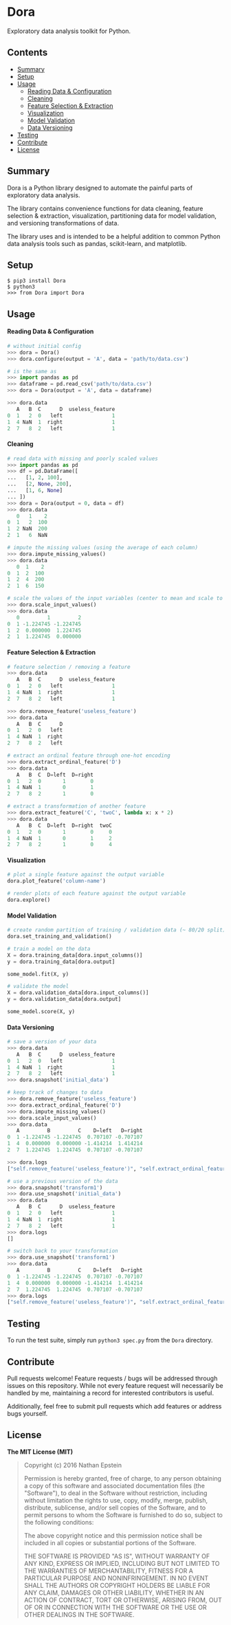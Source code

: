 # Dora
Exploratory data analysis toolkit for Python.

## Contents
- [Summary](#summary)
- [Setup](#setup)
- [Usage](#use)
  - [Reading Data & Configuration](#config)
  - [Cleaning](#clean)
  - [Feature Selection & Extraction](#feature)
  - [Visualization](#visual)
  - [Model Validation](#model)
  - [Data Versioning](#version)
- [Testing](#test)
- [Contribute](#contribute)
- [License](#license)

<a name="summary"></a>
## Summary

Dora is a Python library designed to automate the painful parts of exploratory data analysis.

The library contains convenience functions for data cleaning, feature selection & extraction, visualization, partitioning data for model validation, and versioning transformations of data.

The library uses and is intended to be a helpful addition to common Python data analysis tools such as pandas, scikit-learn, and matplotlib.

<a name="setup"></a>
## Setup

```
$ pip3 install Dora
$ python3
>>> from Dora import Dora
```

<a name="use"></a>
## Usage

<a name="config" ></a>
#### Reading Data & Configuration

```python
# without initial config
>>> dora = Dora()
>>> dora.configure(output = 'A', data = 'path/to/data.csv')

# is the same as
>>> import pandas as pd
>>> dataframe = pd.read_csv('path/to/data.csv')
>>> dora = Dora(output = 'A', data = dataframe)

>>> dora.data
   A   B  C      D  useless_feature
0  1   2  0   left                1
1  4 NaN  1  right                1
2  7   8  2   left                1
```

<a name="clean" ></a>
#### Cleaning

```python
# read data with missing and poorly scaled values
>>> import pandas as pd
>>> df = pd.DataFrame([
...   [1, 2, 100],
...   [2, None, 200],
...   [1, 6, None]
... ])
>>> dora = Dora(output = 0, data = df)
>>> dora.data
   0   1    2
0  1   2  100
1  2 NaN  200
2  1   6  NaN

# impute the missing values (using the average of each column)
>>> dora.impute_missing_values()
>>> dora.data
   0  1    2
0  1  2  100
1  2  4  200
2  1  6  150

# scale the values of the input variables (center to mean and scale to unit variance)
>>> dora.scale_input_values()
>>> dora.data
   0         1         2
0  1 -1.224745 -1.224745
1  2  0.000000  1.224745
2  1  1.224745  0.000000
```

<a name="feature" ></a>
#### Feature Selection & Extraction

```python
# feature selection / removing a feature
>>> dora.data
   A   B  C      D  useless_feature
0  1   2  0   left                1
1  4 NaN  1  right                1
2  7   8  2   left                1

>>> dora.remove_feature('useless_feature')
>>> dora.data
   A   B  C      D
0  1   2  0   left
1  4 NaN  1  right
2  7   8  2   left

# extract an ordinal feature through one-hot encoding
>>> dora.extract_ordinal_feature('D')
>>> dora.data
   A   B  C  D=left  D=right
0  1   2  0       1        0
1  4 NaN  1       0        1
2  7   8  2       1        0

# extract a transformation of another feature
>>> dora.extract_feature('C', 'twoC', lambda x: x * 2)
>>> dora.data
   A   B  C  D=left  D=right  twoC
0  1   2  0       1        0     0
1  4 NaN  1       0        1     2
2  7   8  2       1        0     4
```

<a name="visual" ></a>
#### Visualization

```python
# plot a single feature against the output variable
dora.plot_feature('column-name')

# render plots of each feature against the output variable
dora.explore()
```

<a name="model" ></a>
#### Model Validation

```python
# create random partition of training / validation data (~ 80/20 split)
dora.set_training_and_validation()

# train a model on the data
X = dora.training_data[dora.input_columns()]
y = dora.training_data[dora.output]

some_model.fit(X, y)

# validate the model
X = dora.validation_data[dora.input_columns()]
y = dora.validation_data[dora.output]

some_model.score(X, y)
```

<a name="version" ></a>
#### Data Versioning

```python
# save a version of your data
>>> dora.data
   A   B  C      D  useless_feature
0  1   2  0   left                1
1  4 NaN  1  right                1
2  7   8  2   left                1
>>> dora.snapshot('initial_data')

# keep track of changes to data
>>> dora.remove_feature('useless_feature')
>>> dora.extract_ordinal_feature('D')
>>> dora.impute_missing_values()
>>> dora.scale_input_values()
>>> dora.data
   A         B         C    D=left   D=right
0  1 -1.224745 -1.224745  0.707107 -0.707107
1  4  0.000000  0.000000 -1.414214  1.414214
2  7  1.224745  1.224745  0.707107 -0.707107

>>> dora.logs
["self.remove_feature('useless_feature')", "self.extract_ordinal_feature('D')", 'self.impute_missing_values()', 'self.scale_input_values()']

# use a previous version of the data
>>> dora.snapshot('transform1')
>>> dora.use_snapshot('initial_data')
>>> dora.data
   A   B  C      D  useless_feature
0  1   2  0   left                1
1  4 NaN  1  right                1
2  7   8  2   left                1
>>> dora.logs
[]

# switch back to your transformation
>>> dora.use_snapshot('transform1')
>>> dora.data
   A         B         C    D=left   D=right
0  1 -1.224745 -1.224745  0.707107 -0.707107
1  4  0.000000  0.000000 -1.414214  1.414214
2  7  1.224745  1.224745  0.707107 -0.707107
>>> dora.logs
["self.remove_feature('useless_feature')", "self.extract_ordinal_feature('D')", 'self.impute_missing_values()', 'self.scale_input_values()']
```

<a name="test" ></a>
## Testing

To run the test suite, simply run `python3 spec.py` from the `Dora` directory.

<a name="contribute" ></a>
## Contribute

Pull requests welcome! Feature requests / bugs will be addressed through issues on this repository. While not every feature request will necessarily be handled by me, maintaining a record for interested contributors is useful.

Additionally, feel free to submit pull requests which add features or address bugs yourself.


<a name="license" ></a>
## License

**The MIT License (MIT)**

> Copyright (c) 2016 Nathan Epstein
>
> Permission is hereby granted, free of charge, to any person obtaining a copy
> of this software and associated documentation files (the "Software"), to deal
> in the Software without restriction, including without limitation the rights
> to use, copy, modify, merge, publish, distribute, sublicense, and/or sell
> copies of the Software, and to permit persons to whom the Software is
> furnished to do so, subject to the following conditions:
>
> The above copyright notice and this permission notice shall be included in
> all copies or substantial portions of the Software.
>
> THE SOFTWARE IS PROVIDED "AS IS", WITHOUT WARRANTY OF ANY KIND, EXPRESS OR
> IMPLIED, INCLUDING BUT NOT LIMITED TO THE WARRANTIES OF MERCHANTABILITY,
> FITNESS FOR A PARTICULAR PURPOSE AND NONINFRINGEMENT. IN NO EVENT SHALL THE
> AUTHORS OR COPYRIGHT HOLDERS BE LIABLE FOR ANY CLAIM, DAMAGES OR OTHER
> LIABILITY, WHETHER IN AN ACTION OF CONTRACT, TORT OR OTHERWISE, ARISING FROM,
> OUT OF OR IN CONNECTION WITH THE SOFTWARE OR THE USE OR OTHER DEALINGS IN
> THE SOFTWARE.
